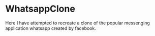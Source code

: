 # WhatsappClone
Here I have attempted to recreate a clone of the popular messenging application whatsapp created by facebook.
